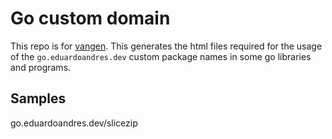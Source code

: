 # Go custom domain

This repo is for [vangen](https://github.com/leighmcculloch/vangen).
This generates the html files required for the usage of the
`go.eduardoandres.dev` custom package names in some go 
libraries and programs.

## Samples

go.eduardoandres.dev/slicezip